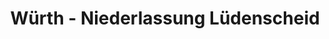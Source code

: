 ---
title: "Würth - Niederlassung Lüdenscheid"
url: /luedenscheid/wuerth-niederlassung-luedenscheid/
shop: Baumarkt
---